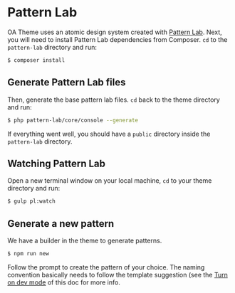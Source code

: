 # Pattern Lab

OA Theme uses an atomic design system created with [Pattern Lab](http://patternlab.io/docs/). Next, you will need to 
install Pattern Lab dependencies from Composer. `cd` to the `pattern-lab` directory and run:
```sh
$ composer install
```

## Generate Pattern Lab files

Then, generate the base pattern lab files. `cd` back to the theme directory and run:
```sh
$ php pattern-lab/core/console --generate
```

If everything went well, you should have a `public` directory inside the `pattern-lab` directory.

## Watching Pattern Lab

Open a new terminal window on your local machine, `cd` to your theme directory and run:
```sh
$ gulp pl:watch
```

## Generate a new pattern

We have a builder in the theme to generate patterns.
```sh
$ npm run new
```
Follow the prompt to create the pattern of your choice. The naming convention basically needs to follow the template 
suggestion (see the [Turn on dev mode](dev_mode.md) of this doc for more info.
